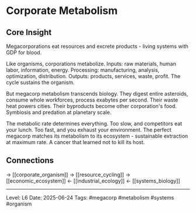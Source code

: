 # Corporate Metabolism

## Core Insight
Megacorporations eat resources and excrete products - living systems with GDP for blood.

Like organisms, corporations metabolize. Inputs: raw materials, human labor, information, energy. Processing: manufacturing, analysis, optimization, distribution. Outputs: products, services, waste, profit. The cycle sustains the organism.

But megacorp metabolism transcends biology. They digest entire asteroids, consume whole workforces, process exabytes per second. Their waste heat powers cities. Their byproducts become other corporation's food. Symbiosis and predation at planetary scale.

The metabolic rate determines everything. Too slow, and competitors eat your lunch. Too fast, and you exhaust your environment. The perfect megacorp matches its metabolism to its ecosystem - sustainable extraction at maximum rate. A cancer that learned not to kill its host.

## Connections
→ [[corporate_organism]]
→ [[resource_cycling]]
→ [[economic_ecosystem]]
← [[industrial_ecology]]
← [[systems_biology]]

---
Level: L6
Date: 2025-06-24
Tags: #megacorp #metabolism #systems #organism